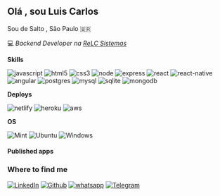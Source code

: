 ## Olá , sou Luis Carlos 

Sou de Salto , São Paulo :brazil:

:computer: <i>Backend Developer na [ReLC Sistemas](https://www.relc.com.br/)</i>

<b>Skills</b>
<p>
    <img alt="javascript" src="https://img.shields.io/badge/JavaScript-F7DF1E?style=for-the-badge&logo=javascript&logoColor=black" /> 
    <img alt="html5" src="https://img.shields.io/badge/HTML5-E34F26?style=for-the-badge&logo=html5&logoColor=white" /> 
    <img alt="css3" src="https://img.shields.io/badge/CSS3-1572B6?style=for-the-badge&logo=css3&logoColor=white" /> 
    <img alt="node" src="https://img.shields.io/badge/Node.js-43853D?style=for-the-badge&logo=node.js&logoColor=white" /> 
    <img alt="express" src="https://img.shields.io/badge/Express.js-404D59?style=for-the-badge" /> 
    <img alt="react" src="https://img.shields.io/badge/React-20232A?style=for-the-badge&logo=react&logoColor=61DAFB" />
    <img alt="react-native" src="https://img.shields.io/badge/React_Native-20232A?style=for-the-badge&logo=react&logoColor=61DAFB" />
    <img alt="angular" src="https://img.shields.io/badge/Angular-DD0031?style=for-the-badge&logo=angular&logoColor=white" /> 
    <img alt="postgres" src="https://img.shields.io/badge/PostgreSQL-316192?style=for-the-badge&logo=postgresql&logoColor=white" /> 
    <img alt="mysql" src="https://img.shields.io/badge/MySQL-00000F?style=for-the-badge&logo=mysql&logoColor=white" /> 
    <img alt="sqlite" src="https://img.shields.io/badge/SQLite-07405E?style=for-the-badge&logo=sqlite&logoColor=white" /> 
    <img alt="mongodb" src="https://img.shields.io/badge/MongoDB-4EA94B?style=for-the-badge&logo=mongodb&logoColor=white" />
</p>

<b>Deploys</b>
<p>
    <img alt="netlify" src="https://img.shields.io/badge/Netlify-00C7B7?style=for-the-badge&logo=netlify&logoColor=white" /> 
    <img alt="heroku" src="https://img.shields.io/badge/Heroku-430098?style=for-the-badge&logo=heroku&logoColor=white" /> 
    <img alt="aws" src="https://img.shields.io/badge/Amazon_AWS-232F3E?style=for-the-badge&logo=amazon-aws&logoColor=white" /> 
</p>

<b>OS</b>
<p>
    <img alt="Mint" src="https://img.shields.io/badge/Linux_Mint-87CF3E?style=for-the-badge&logo=linux-mint&logoColor=white" /> 
    <img alt="Ubuntu" src="https://img.shields.io/badge/Ubuntu-E95420?style=for-the-badge&logo=ubuntu&logoColor=white" /> 
    <img alt="Windows" src="https://img.shields.io/badge/Windows-0078D6?style=for-the-badge&logo=windows&logoColor=white" />
</p>




#### Published apps


### Where to find me

<p>
<a href="https://www.linkedin.com/in/luis-carlos-silva-171ab213" target="_blank"><img alt="LinkedIn" src="https://img.shields.io/badge/linkedin-%230077B5.svg?&style=for-the-badge&logo=linkedin&logoColor=white" /></a> 
<a href="https://github.com/luisroxis" target="_blank"><img alt="Github" src="https://img.shields.io/badge/GitHub-%2312100E.svg?&style=for-the-badge&logo=Github&logoColor=white" /></a> 
<a href="https://api.whatsapp.com/send?phone=5511992358941"><img alt="whatsapp" src="https://img.shields.io/badge/WhatsApp-25D366?style=for-the-badge&logo=whatsapp&logoColor=white"/></a> 
<a href="https://t.me/luiscroxis"><img alt="Telegram" src="https://img.shields.io/badge/Telegram-2CA5E0?style=for-the-badge&logo=telegram&logoColor=white" /></a> 

</p>
